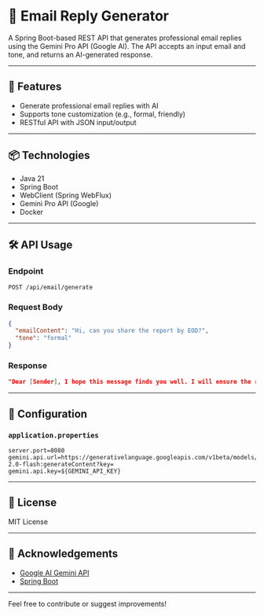 # 📧 Email Reply Generator

A Spring Boot-based REST API that generates professional email replies using the Gemini Pro API (Google AI). The API accepts an input email and tone, and returns an AI-generated response.

---

## 🚀 Features

- Generate professional email replies with AI
- Supports tone customization (e.g., formal, friendly)
- RESTful API with JSON input/output

---

## 📦 Technologies

- Java 21
- Spring Boot
- WebClient (Spring WebFlux)
- Gemini Pro API (Google)
- Docker

---

## 🛠️ API Usage

### Endpoint

```http
POST /api/email/generate
```

### Request Body

```json
{
  "emailContent": "Hi, can you share the report by EOD?",
  "tone": "formal"
}
```

### Response

```json
"Dear [Sender], I hope this message finds you well. I will ensure the report is shared by end of the day. Best regards."
```

---

## 🔧 Configuration

### `application.properties`

```properties
server.port=8080
gemini.api.url=https://generativelanguage.googleapis.com/v1beta/models/gemini-2.0-flash:generateContent?key=
gemini.api.key=${GEMINI_API_KEY}
```

---

## 📄 License

MIT License

---

## 🙏 Acknowledgements

- [Google AI Gemini API](https://ai.google.dev)
- [Spring Boot](https://spring.io/projects/spring-boot)

---

Feel free to contribute or suggest improvements!

